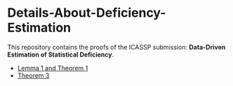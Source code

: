 # Details-About-Deficiency-Estimation

This repository contains the proofs of the ICASSP submission: **Data-Driven Estimation of Statistical Deficiency**.
- [Lemma 1 and Theorem 1](Reformulation.pdf)
- [Theorem 3](Convergence.pdf)
